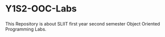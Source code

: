 # Y1S2-OOC-Labs
###
This Repository is about SLIIT first year second semester Object Oriented Programming Labs.
